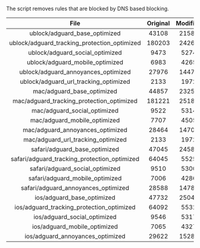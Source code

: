 The script removes rules that are blocked by DNS based blocking.


| File | Original | Modified |
|:----:|:-----:|:-----:|
| ublock/adguard_base_optimized | 43108 | 21580 |
| ublock/adguard_tracking_protection_optimized | 180203 | 24263 |
| ublock/adguard_social_optimized | 9473 | 5274 |
| ublock/adguard_mobile_optimized | 6983 | 4265 |
| ublock/adguard_annoyances_optimized | 27976 | 14471 |
| ublock/adguard_url_tracking_optimized | 2133 | 1972 |
| mac/adguard_base_optimized | 44857 | 23250 |
| mac/adguard_tracking_protection_optimized | 181221 | 25184 |
| mac/adguard_social_optimized | 9522 | 5314 |
| mac/adguard_mobile_optimized | 7707 | 4505 |
| mac/adguard_annoyances_optimized | 28464 | 14707 |
| mac/adguard_url_tracking_optimized | 2133 | 1972 |
| safari/adguard_base_optimized | 47045 | 24585 |
| safari/adguard_tracking_protection_optimized | 64045 | 5525 |
| safari/adguard_social_optimized | 9510 | 5300 |
| safari/adguard_mobile_optimized | 7006 | 4286 |
| safari/adguard_annoyances_optimized | 28588 | 14784 |
| ios/adguard_base_optimized | 47732 | 25044 |
| ios/adguard_tracking_protection_optimized | 64092 | 5532 |
| ios/adguard_social_optimized | 9546 | 5317 |
| ios/adguard_mobile_optimized | 7065 | 4327 |
| ios/adguard_annoyances_optimized | 29622 | 15280 |